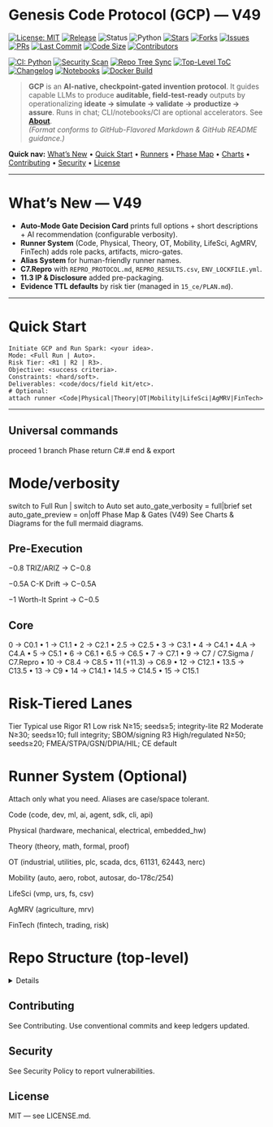 # Genesis Code Protocol (GCP) — V49

[![License: MIT](https://img.shields.io/github/license/lazyxeon/Genesis-Code-Protocol?style=for-the-badge)](./LICENSE.md)
[![Release](https://img.shields.io/github/v/release/lazyxeon/Genesis-Code-Protocol?style=for-the-badge)](https://github.com/lazyxeon/Genesis-Code-Protocol/releases/latest)
![Status](https://img.shields.io/badge/status-ACTIVE-success?style=for-the-badge)
![Python](https://img.shields.io/badge/Python-3.10%2B-3776AB?logo=python&logoColor=white&style=for-the-badge)
[![Stars](https://img.shields.io/github/stars/lazyxeon/Genesis-Code-Protocol?style=for-the-badge)](https://github.com/lazyxeon/Genesis-Code-Protocol/stargazers)
[![Forks](https://img.shields.io/github/forks/lazyxeon/Genesis-Code-Protocol?style=for-the-badge)](https://github.com/lazyxeon/Genesis-Code-Protocol/network/members)
[![Issues](https://img.shields.io/github/issues/lazyxeon/Genesis-Code-Protocol?style=for-the-badge)](https://github.com/lazyxeon/Genesis-Code-Protocol/issues)
[![PRs](https://img.shields.io/github/issues-pr/lazyxeon/Genesis-Code-Protocol?style=for-the-badge)](https://github.com/lazyxeon/Genesis-Code-Protocol/pulls)
[![Last Commit](https://img.shields.io/github/last-commit/lazyxeon/Genesis-Code-Protocol?style=for-the-badge)](https://github.com/lazyxeon/Genesis-Code-Protocol/commits/main)
[![Code Size](https://img.shields.io/github/languages/code-size/lazyxeon/Genesis-Code-Protocol?style=for-the-badge)](https://github.com/lazyxeon/Genesis-Code-Protocol)
[![Contributors](https://img.shields.io/github/contributors/lazyxeon/Genesis-Code-Protocol?style=for-the-badge)](https://github.com/lazyxeon/Genesis-Code-Protocol/graphs/contributors)

[![CI: Python](https://img.shields.io/github/actions/workflow/status/lazyxeon/Genesis-Code-Protocol/Python-CI.yml?branch=main&label=CI%3A%20Python&logo=githubactions&style=for-the-badge)](https://github.com/lazyxeon/Genesis-Code-Protocol/actions/workflows/Python-CI.yml)
[![Security Scan](https://img.shields.io/github/actions/workflow/status/lazyxeon/Genesis-Code-Protocol/security-scan.yml?branch=main&label=Security%20Scan&logo=githubactions&style=for-the-badge)](https://github.com/lazyxeon/Genesis-Code-Protocol/actions/workflows/security-scan.yml)
[![Repo Tree Sync](https://img.shields.io/github/actions/workflow/status/lazyxeon/Genesis-Code-Protocol/update-repo-structure.yml?branch=main&label=Repo%20Tree%20Sync&logo=githubactions&style=for-the-badge)](https://github.com/lazyxeon/Genesis-Code-Protocol/actions/workflows/update-repo-structure.yml)
[![Top-Level ToC](https://img.shields.io/github/actions/workflow/status/lazyxeon/Genesis-Code-Protocol/update-toc-file.yml?branch=main&label=Top%20Level%20ToC&logo=githubactions&style=for-the-badge)](https://github.com/lazyxeon/Genesis-Code-Protocol/actions/workflows/update-toc-file.yml)
[![Changelog](https://img.shields.io/github/actions/workflow/status/lazyxeon/Genesis-Code-Protocol/generate-changelog.yml?branch=main&label=Changelog&logo=githubactions&style=for-the-badge)](https://github.com/lazyxeon/Genesis-Code-Protocol/actions/workflows/generate-changelog.yml)
[![Notebooks](https://img.shields.io/github/actions/workflow/status/lazyxeon/Genesis-Code-Protocol/validate-notebooks.yml?branch=main&label=Notebooks&logo=githubactions&style=for-the-badge)](https://github.com/lazyxeon/Genesis-Code-Protocol/actions/workflows/validate-notebooks.yml)
[![Docker Build](https://img.shields.io/github/actions/workflow/status/lazyxeon/Genesis-Code-Protocol/docker-build.yml?branch=main&label=Docker%20Build&logo=githubactions&style=for-the-badge)](https://github.com/lazyxeon/Genesis-Code-Protocol/actions/workflows/docker-build.yml)

> **GCP** is an **AI-native, checkpoint-gated invention protocol**. It guides capable LLMs to produce **auditable, field-test-ready** outputs by operationalizing **ideate → simulate → validate → productize → assure**. Runs in chat; CLI/notebooks/CI are optional accelerators. See **[About](./About.md)**.  
*(Format conforms to GitHub-Flavored Markdown & GitHub README guidance.)*

**Quick nav:** [What’s New](#whats-new--v49) • [Quick Start](#quick-start) • [Runners](#runner-system-optional) • [Phase Map](#phase-map--gates-v49) • [Charts](./Charts.md) • [Contributing](#contributing) • [Security](#security) • [License](#license)

---

# What’s New — V49
- **Auto-Mode Gate Decision Card** prints full options + short descriptions + AI recommendation (configurable verbosity).
- **Runner System** (Code, Physical, Theory, OT, Mobility, LifeSci, AgMRV, FinTech) adds role packs, artifacts, micro-gates.
- **Alias System** for human-friendly runner names.
- **C7.Repro** with `REPRO_PROTOCOL.md`, `REPRO_RESULTS.csv`, `ENV_LOCKFILE.yml`.
- **11.3 IP & Disclosure** added pre-packaging.
- **Evidence TTL defaults** by risk tier (managed in `15_ce/PLAN.md`).

---

# Quick Start
```text
Initiate GCP and Run Spark: <your idea>.
Mode: <Full Run | Auto>.
Risk Tier: <R1 | R2 | R3>.
Objective: <success criteria>.
Constraints: <hard/soft>.
Deliverables: <code/docs/field kit/etc>.
# Optional:
attach runner <Code|Physical|Theory|OT|Mobility|LifeSci|AgMRV|FinTech>
```
---
## Universal commands

proceed 1
branch Phase <n>
return C#.#
end & export
# Mode/verbosity
switch to Full Run | switch to Auto
set auto_gate_verbosity = full|brief
set auto_gate_preview = on|off
Phase Map & Gates (V49)
See Charts & Diagrams for the full mermaid diagrams.

## Pre-Execution

−0.8 TRIZ/ARIZ → C−0.8

−0.5A C-K Drift → C−0.5A

−1 Worth-It Sprint → C−0.5

## Core
0 → C0.1 • 1 → C1.1 • 2 → C2.1 • 2.5 → C2.5 • 3 → C3.1 • 4 → C4.1 • 4.A → C4.A • 5 → C5.1 • 6 → C6.1 • 6.5 → C6.5 • 7 → C7.1 • 9 → C7 / C7.Sigma / C7.Repro • 10 → C8.4 → C8.5 • 11 (+11.3) → C6.9 • 12 → C12.1 • 13.5 → C13.5 • 13 → C9 • 14 → C14.1 • 14.5 → C14.5 • 15 → C15.1

# Risk-Tiered Lanes
Tier	Typical use	Rigor
R1	Low risk	N≥15; seeds≥5; integrity-lite
R2	Moderate	N≥30; seeds≥10; full integrity; SBOM/signing
R3	High/regulated	N≥50; seeds≥20; FMEA/STPA/GSN/DPIA/HIL; CE default

# Runner System (Optional)
Attach only what you need. Aliases are case/space tolerant.

Code (code, dev, ml, ai, agent, sdk, cli, api)

Physical (hardware, mechanical, electrical, embedded_hw)

Theory (theory, math, formal, proof)

OT (industrial, utilities, plc, scada, dcs, 61131, 62443, nerc)

Mobility (auto, aero, robot, autosar, do-178c/254)

LifeSci (vmp, urs, fs, csv)

AgMRV (agriculture, mrv)

FinTech (fintech, trading, risk)

# Repo Structure (top-level)
<details>

├─ About.md
├─ Charts.md
├─ README.md
├─ CHANGELOG.md
├─ SECURITY.md
├─ Table Of Contents.md
├─ GCP-All-Variants/
├─ GCP Runners/
├─ Notebooks/
├─ Scripts/
├─ docker/
└─ .github/workflows/
</details>

## Contributing
See Contributing. Use conventional commits and keep ledgers updated.

## Security
See Security Policy to report vulnerabilities.

## License
MIT — see LICENSE.md.
